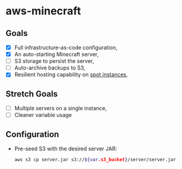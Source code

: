 # aws-minecraft

## Goals

- [x] Full infrastructure-as-code configuration,
- [x] An auto-starting Minecraft server,
- [ ] S3 storage to persist the server,
- [ ] Auto-archive backups to S3,
- [x] Resilient hosting capability on [spot instances](https://aws.amazon.com/ec2/spot/),

## Stretch Goals

- [ ] Multiple servers on a single instance,
- [ ] Cleaner variable usage

## Configuration

- Pre-seed S3 with the desired server JAR:

  ```sh
  aws s3 cp server.jar s3://${var.s3_bucket}/server/server.jar
  ```
